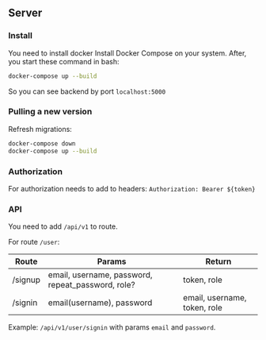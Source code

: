 ## Server 

### Install
You need to install docker
Install Docker Compose on your system.
After, you start these command in bash: 
```sh
docker-compose up --build 
```
So you can see backend by port `localhost:5000`

### Pulling a new version
Refresh migrations:
```sh
docker-compose down
docker-compose up --build 
```



### Authorization
For authorization needs to add to headers:
`Authorization: Bearer ${token}`



### API
You need to add `/api/v1` to route.

For route `/user`:

Route   | Params                                               | Return
--------|------------------------------------------------------|------------------------
/signup | email, username, password, repeat_password, role?    | token, role
/signin | email(username), password                            | email, username, token, role


Example: `/api/v1/user/signin` with params `email` and `password`.


